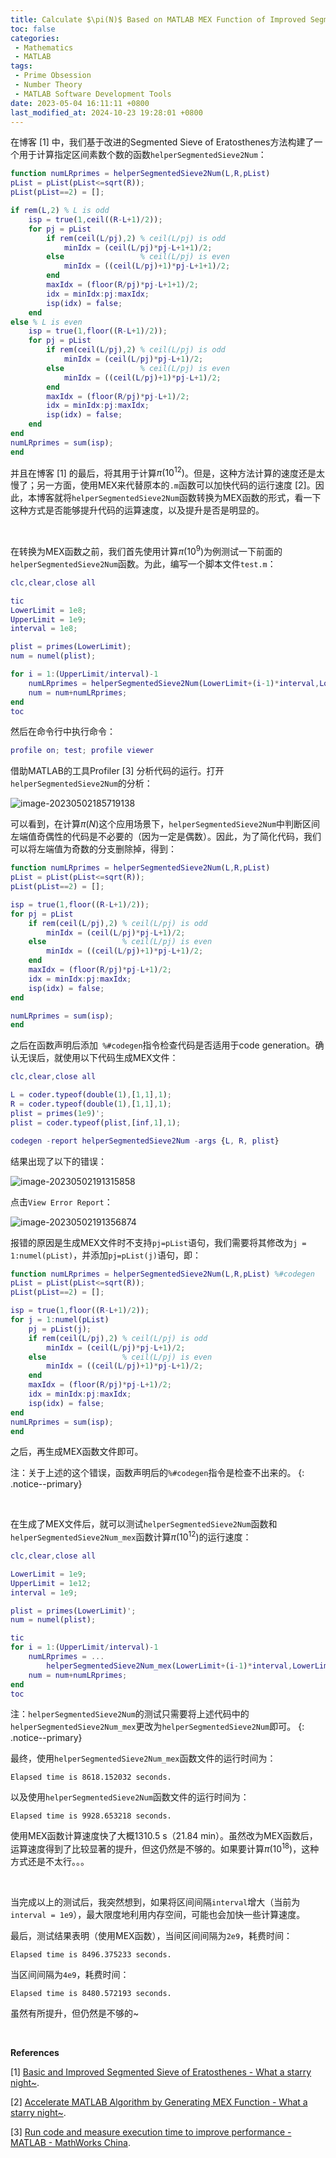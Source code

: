 ```yaml
---
title: Calculate $\pi(N)$ Based on MATLAB MEX Function of Improved Segmented Sieve of Eratosthenes
toc: false
categories: 
 - Mathematics
 - MATLAB
tags:
 - Prime Obsession
 - Number Theory
 - MATLAB Software Development Tools
date: 2023-05-04 16:11:11 +0800
last_modified_at: 2024-10-23 19:28:01 +0800
---
```


在博客 [1] 中，我们基于改进的Segmented Sieve of Eratosthenes方法构建了一个用于计算指定区间素数个数的函数`helperSegmentedSieve2Num`：

```matlab
function numLRprimes = helperSegmentedSieve2Num(L,R,pList)
pList = pList(pList<=sqrt(R));
pList(pList==2) = [];

if rem(L,2) % L is odd
    isp = true(1,ceil((R-L+1)/2));
    for pj = pList
        if rem(ceil(L/pj),2) % ceil(L/pj) is odd
            minIdx = (ceil(L/pj)*pj-L+1+1)/2;
        else                 % ceil(L/pj) is even
            minIdx = ((ceil(L/pj)+1)*pj-L+1+1)/2;
        end
        maxIdx = (floor(R/pj)*pj-L+1+1)/2;
        idx = minIdx:pj:maxIdx;
        isp(idx) = false;
    end
else % L is even
    isp = true(1,floor((R-L+1)/2));
    for pj = pList
        if rem(ceil(L/pj),2) % ceil(L/pj) is odd
            minIdx = (ceil(L/pj)*pj-L+1)/2;
        else                 % ceil(L/pj) is even
            minIdx = ((ceil(L/pj)+1)*pj-L+1)/2;
        end
        maxIdx = (floor(R/pj)*pj-L+1)/2;
        idx = minIdx:pj:maxIdx;
        isp(idx) = false;
    end
end
numLRprimes = sum(isp);
end
```

并且在博客 [1] 的最后，将其用于计算$\pi(10^{12})$。但是，这种方法计算的速度还是太慢了；另一方面，使用MEX来代替原本的`.m`函数可以加快代码的运行速度 [2]。因此，本博客就将`helperSegmentedSieve2Num`函数转换为MEX函数的形式，看一下这种方式是否能够提升代码的运算速度，以及提升是否是明显的。

<br>

在转换为MEX函数之前，我们首先使用计算$\pi(10^{9})$为例测试一下前面的`helperSegmentedSieve2Num`函数。为此，编写一个脚本文件`test.m`：

```matlab
clc,clear,close all

tic
LowerLimit = 1e8;
UpperLimit = 1e9;
interval = 1e8;

plist = primes(LowerLimit);
num = numel(plist);

for i = 1:(UpperLimit/interval)-1
    numLRprimes = helperSegmentedSieve2Num(LowerLimit+(i-1)*interval,LowerLimit+i*interval,plist);
    num = num+numLRprimes;
end
toc
```

然后在命令行中执行命令：

```matlab
profile on; test; profile viewer
```

借助MATLAB的工具Profiler [3] 分析代码的运行。打开`helperSegmentedSieve2Num`的分析：

![image-20230502185719138](https://github.com/HelloWorld-1017/blog-images/blob/main/migration/imgpersonal/image-20230502185719138.png?raw=true)

可以看到，在计算$\pi(N)$这个应用场景下，`helperSegmentedSieve2Num`中判断区间左端值奇偶性的代码是不必要的（因为一定是偶数）。因此，为了简化代码，我们可以将左端值为奇数的分支删除掉，得到：

```matlab
function numLRprimes = helperSegmentedSieve2Num(L,R,pList)
pList = pList(pList<=sqrt(R));
pList(pList==2) = [];

isp = true(1,floor((R-L+1)/2));
for pj = pList
    if rem(ceil(L/pj),2) % ceil(L/pj) is odd
        minIdx = (ceil(L/pj)*pj-L+1)/2;
    else                 % ceil(L/pj) is even
        minIdx = ((ceil(L/pj)+1)*pj-L+1)/2;
    end
    maxIdx = (floor(R/pj)*pj-L+1)/2;
    idx = minIdx:pj:maxIdx;
    isp(idx) = false;
end

numLRprimes = sum(isp);
end
```

之后在函数声明后添加` %#codegen`指令检查代码是否适用于code generation。确认无误后，就使用以下代码生成MEX文件：

```matlab
clc,clear,close all

L = coder.typeof(double(1),[1,1],1);
R = coder.typeof(double(1),[1,1],1);
plist = primes(1e9)';
plist = coder.typeof(plist,[inf,1],1);

codegen -report helperSegmentedSieve2Num -args {L, R, plist}
```

结果出现了以下的错误：

![image-20230502191315858](https://github.com/HelloWorld-1017/blog-images/blob/main/migration/imgpersonal/image-20230502191315858.png?raw=true)

点击`View Error Report`：

![image-20230502191356874](https://github.com/HelloWorld-1017/blog-images/blob/main/migration/imgpersonal/image-20230502191356874.png?raw=true)

报错的原因是生成MEX文件时不支持`pj=pList`语句，我们需要将其修改为`j = 1:numel(pList)`，并添加`pj=pList(j)`语句，即：

```matlab
function numLRprimes = helperSegmentedSieve2Num(L,R,pList) %#codegen
pList = pList(pList<=sqrt(R));
pList(pList==2) = [];

isp = true(1,floor((R-L+1)/2));
for j = 1:numel(pList)
    pj = pList(j);
    if rem(ceil(L/pj),2) % ceil(L/pj) is odd
        minIdx = (ceil(L/pj)*pj-L+1)/2;
    else                 % ceil(L/pj) is even
        minIdx = ((ceil(L/pj)+1)*pj-L+1)/2;
    end
    maxIdx = (floor(R/pj)*pj-L+1)/2;
    idx = minIdx:pj:maxIdx;
    isp(idx) = false;
end
numLRprimes = sum(isp);
end
```

之后，再生成MEX函数文件即可。

注：关于上述的这个错误，函数声明后的`%#codegen`指令是检查不出来的。
{: .notice--primary}

<br>

在生成了MEX文件后，就可以测试`helperSegmentedSieve2Num`函数和`helperSegmentedSieve2Num_mex`函数计算$\pi(10^{12})$的运行速度：

```matlab
clc,clear,close all

LowerLimit = 1e9;
UpperLimit = 1e12;
interval = 1e9;

plist = primes(LowerLimit)';
num = numel(plist);

tic
for i = 1:(UpperLimit/interval)-1
    numLRprimes = ...
        helperSegmentedSieve2Num_mex(LowerLimit+(i-1)*interval,LowerLimit+i*interval,plist);
    num = num+numLRprimes;
end
toc
```

注：`helperSegmentedSieve2Num`的测试只需要将上述代码中的`helperSegmentedSieve2Num_mex`更改为`helperSegmentedSieve2Num`即可。
{: .notice--primary}

最终，使用`helperSegmentedSieve2Num_mex`函数文件的运行时间为：

```
Elapsed time is 8618.152032 seconds.
```

以及使用`helperSegmentedSieve2Num`函数文件的运行时间为：

```
Elapsed time is 9928.653218 seconds.
```

使用MEX函数计算速度快了大概1310.5 s（21.84 min）。虽然改为MEX函数后，运算速度得到了比较显著的提升，但这仍然是不够的。如果要计算$\pi(10^{18})$，这种方式还是不太行。。。

<br>

当完成以上的测试后，我突然想到，如果将区间间隔`interval`增大（当前为`interval = 1e9`），最大限度地利用内存空间，可能也会加快一些计算速度。

最后，测试结果表明（使用MEX函数），当间区间间隔为`2e9`，耗费时间：

```
Elapsed time is 8496.375233 seconds.
```

当区间间隔为`4e9`，耗费时间：

```
Elapsed time is 8480.572193 seconds.
```

虽然有所提升，但仍然是不够的~

<br>

**References**

[1] [Basic and Improved Segmented Sieve of Eratosthenes - What a starry night~](http://whatastarrynight.com/mathematics/matlab/Basic-and-Improved-Segmented-Sieve-of-Eratosthenes/).

[2] [Accelerate MATLAB Algorithm by Generating MEX Function - What a starry night~](http://whatastarrynight.com/matlab/Accelerate-MATLAB-Algorithm-by-Generating-MEX-Function/).

[3] [Run code and measure execution time to improve performance - MATLAB - MathWorks China](https://ww2.mathworks.cn/help/matlab/ref/profiler-app.html).

